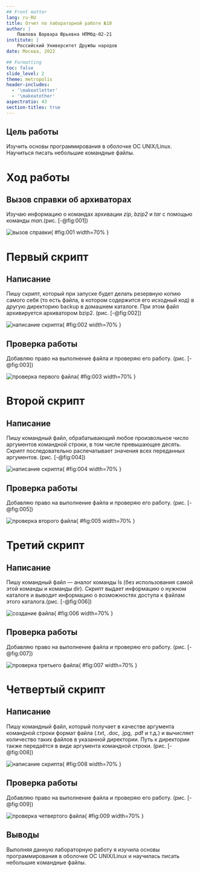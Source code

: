 ```yaml
---
## Front matter
lang: ru-RU
title: Отчет по лабораторной работе №10
author: |
	Павлова Варвара Юрьевна НПМбд-02-21
institute: |
	Российский Университет Дружбы народов
date: Москва, 2022

## Formatting
toc: false
slide_level: 2
theme: metropolis
header-includes: 
  - '\makeatletter'
  - '\makeatother'
aspectratio: 43
section-titles: true
---
```


## Цель работы 

Изучить основы программирования в оболочке ОС UNIX/Linux. Научиться писать небольшие командные файлы.

# Ход работы

## Вызов справки об архиваторах

Изучаю информацию о командах архивации *zip*, *bzip2* и *tar* с помощью команды *man*.(рис. [-@fig:001])

![вызов справки](img/1.png){ #fig:001 width=70% }


# Первый скрипт

## Написание

Пишу скрипт, который при запуске будет делать резервную копию самого себя (то есть файла, в котором содержится его исходный код) в другую директорию backup в домашнем каталоге. При этом файл архивируется архиватором bzip2. (рис. [-@fig:002])

![написание скрипта](img/2.png){ #fig:002 width=70% }

## Проверка работы

Добавляю право на выполнение файла и проверяю его работу. (рис. [-@fig:003])

![проверка первого файла](img/3.png){ #fig:003 width=70% }


# Второй скрипт

## Написание

Пишу командный файл, обрабатывающий любое произвольное число аргументов командной строки, в том числе превышающее десять. Скрипт последовательно распечатывает значения всех переданных аргументов. (рис. [-@fig:004])

![написание скрипта](img/4.png){ #fig:004 width=70% }


## Проверка работы

Добавляю право на выполнение файла и проверяю его работу. (рис. [-@fig:005])

![проверка второго файла](img/5.png){ #fig:005 width=70% }


# Третий скрипт

## Написание

Пишу командный файл — аналог команды ls (без использования самой этой команды и команды dir). Скрипт выдает информацию о нужном каталоге и выводит информацию о возможностях доступа к файлам этого каталога.(рис. [-@fig:006])

![создание файла](img/6.png){ #fig:006 width=70% }


## Проверка работы

Добавляю право на выполнение файла и проверяю его работу. (рис. [-@fig:007])

![проверка третьего файла](img/7.png){ #fig:007 width=70% }


# Четвертый скрипт

## Написание

Пишу командный файл, который получает в качестве аргумента командной строки формат файла (.txt, .doc, .jpg, .pdf и т.д.) и вычисляет количество таких файлов в указанной директории. Путь к директории также передаётся в виде аргумента командной строки. (рис. [-@fig:008])

![написание скрипта](img/8.png){ #fig:008 width=70% }


## Проверка работы

Добавляю право на выполнение файла и проверяю его работу. (рис. [-@fig:009])

![проверка четвертого файла](img/9.png){ #fig:009 width=70% }


## Выводы

Выполняя данную лабораторную работу я изучила основы программирования в оболочке ОС UNIX/Linux и научилась писать небольшие командные файлы.

